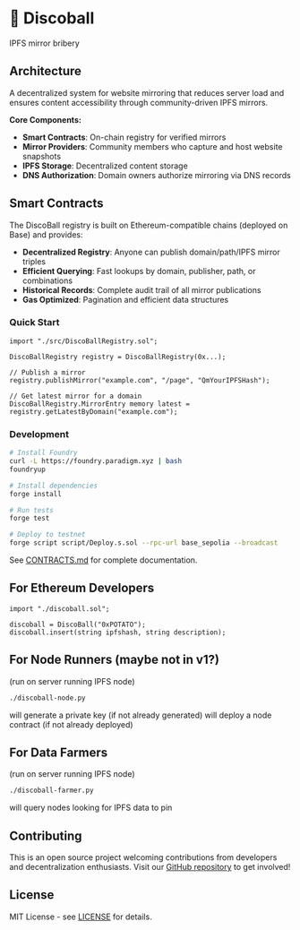 # 🪩 Discoball
IPFS mirror bribery

## Architecture

A decentralized system for website mirroring that reduces server load and ensures content accessibility through community-driven IPFS mirrors.

**Core Components:**
- **Smart Contracts**: On-chain registry for verified mirrors
- **Mirror Providers**: Community members who capture and host website snapshots
- **IPFS Storage**: Decentralized content storage
- **DNS Authorization**: Domain owners authorize mirroring via DNS records

## Smart Contracts

The DiscoBall registry is built on Ethereum-compatible chains (deployed on Base) and provides:

- **Decentralized Registry**: Anyone can publish domain/path/IPFS mirror triples
- **Efficient Querying**: Fast lookups by domain, publisher, path, or combinations
- **Historical Records**: Complete audit trail of all mirror publications
- **Gas Optimized**: Pagination and efficient data structures

### Quick Start

```solidity
import "./src/DiscoBallRegistry.sol";

DiscoBallRegistry registry = DiscoBallRegistry(0x...);

// Publish a mirror
registry.publishMirror("example.com", "/page", "QmYourIPFSHash");

// Get latest mirror for a domain
DiscoBallRegistry.MirrorEntry memory latest = registry.getLatestByDomain("example.com");
```

### Development

```bash
# Install Foundry
curl -L https://foundry.paradigm.xyz | bash
foundryup

# Install dependencies
forge install

# Run tests
forge test

# Deploy to testnet
forge script script/Deploy.s.sol --rpc-url base_sepolia --broadcast
```

See [CONTRACTS.md](./CONTRACTS.md) for complete documentation.

## For Ethereum Developers

```solidity
import "./discoball.sol";

discoball = DiscoBall("0xPOTATO");
discoball.insert(string ipfshash, string description);
```

## For Node Runners (maybe not in v1?)

(run on server running IPFS node)

```bash
./discoball-node.py
```

will generate a private key (if not already generated)
will deploy a node contract (if not already deployed)

## For Data Farmers

(run on server running IPFS node)

```bash
./discoball-farmer.py
```

will query nodes looking for IPFS data to pin

## Contributing

This is an open source project welcoming contributions from developers and decentralization enthusiasts. Visit our [GitHub repository](https://github.com/pierce403/discoball) to get involved!

## License

MIT License - see [LICENSE](./LICENSE) for details.
